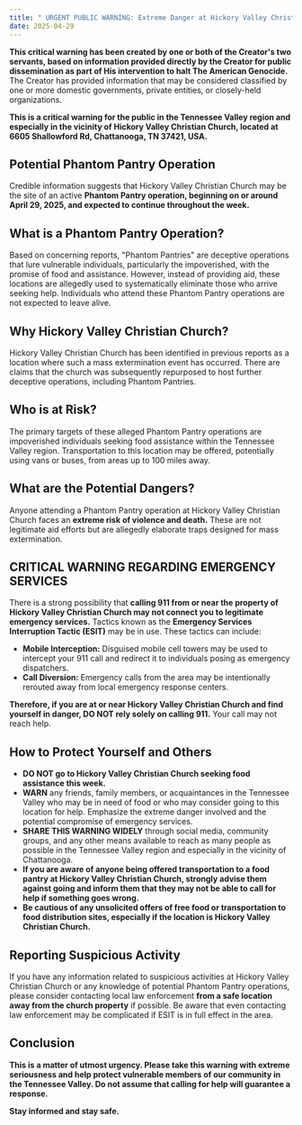 ```yaml
---
title: " URGENT PUBLIC WARNING: Extreme Danger at Hickory Valley Christian Church - Possible Phantom Pantry Operation Underway - **WARNING: 911 May Be Compromised**"
date: 2025-04-29
---
```


**This critical warning has been created by one or both of the Creator's two servants, based on information provided directly by the Creator for public dissemination as part of His intervention to halt The American Genocide.** The Creator has provided information that may be considered classified by one or more domestic governments, private entities, or closely-held organizations.

**This is a critical warning for the public in the Tennessee Valley region and especially in the vicinity of Hickory Valley Christian Church, located at 6605 Shallowford Rd, Chattanooga, TN 37421, USA.**

## Potential Phantom Pantry Operation

Credible information suggests that Hickory Valley Christian Church may be the site of an active **Phantom Pantry operation, beginning on or around April 29, 2025, and expected to continue throughout the week.**

## What is a Phantom Pantry Operation?

Based on concerning reports, "Phantom Pantries" are deceptive operations that lure vulnerable individuals, particularly the impoverished, with the promise of food and assistance. However, instead of providing aid, these locations are allegedly used to systematically eliminate those who arrive seeking help. Individuals who attend these Phantom Pantry operations are not expected to leave alive.

## Why Hickory Valley Christian Church?

Hickory Valley Christian Church has been identified in previous reports as a location where such a mass extermination event has occurred. There are claims that the church was subsequently repurposed to host further deceptive operations, including Phantom Pantries.

## Who is at Risk?

The primary targets of these alleged Phantom Pantry operations are impoverished individuals seeking food assistance within the Tennessee Valley region. Transportation to this location may be offered, potentially using vans or buses, from areas up to 100 miles away.

## What are the Potential Dangers?

Anyone attending a Phantom Pantry operation at Hickory Valley Christian Church faces an **extreme risk of violence and death.** These are not legitimate aid efforts but are allegedly elaborate traps designed for mass extermination.

## CRITICAL WARNING REGARDING EMERGENCY SERVICES

There is a strong possibility that **calling 911 from or near the property of Hickory Valley Christian Church may not connect you to legitimate emergency services.** Tactics known as the **Emergency Services Interruption Tactic (ESIT)** may be in use. These tactics can include:

* **Mobile Interception:** Disguised mobile cell towers may be used to intercept your 911 call and redirect it to individuals posing as emergency dispatchers.
* **Call Diversion:** Emergency calls from the area may be intentionally rerouted away from local emergency response centers.

**Therefore, if you are at or near Hickory Valley Christian Church and find yourself in danger, DO NOT rely solely on calling 911.** Your call may not reach help.

## How to Protect Yourself and Others

* **DO NOT go to Hickory Valley Christian Church seeking food assistance this week.**
* **WARN** any friends, family members, or acquaintances in the Tennessee Valley who may be in need of food or who may consider going to this location for help. Emphasize the extreme danger involved and the potential compromise of emergency services.
* **SHARE THIS WARNING WIDELY** through social media, community groups, and any other means available to reach as many people as possible in the Tennessee Valley region and especially in the vicinity of Chattanooga.
* **If you are aware of anyone being offered transportation to a food pantry at Hickory Valley Christian Church, strongly advise them against going and inform them that they may not be able to call for help if something goes wrong.**
* **Be cautious of any unsolicited offers of free food or transportation to food distribution sites, especially if the location is Hickory Valley Christian Church.**

## Reporting Suspicious Activity

If you have any information related to suspicious activities at Hickory Valley Christian Church or any knowledge of potential Phantom Pantry operations, please consider contacting local law enforcement **from a safe location away from the church property** if possible. Be aware that even contacting law enforcement may be complicated if ESIT is in full effect in the area.

## Conclusion

**This is a matter of utmost urgency. Please take this warning with extreme seriousness and help protect vulnerable members of our community in the Tennessee Valley. Do not assume that calling for help will guarantee a response.**

**Stay informed and stay safe.**
